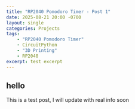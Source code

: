 ```yaml
---
title: "RP2040 Pomodoro Timer - Post 1"
date: 2025-08-21 20:00 -0700
layout: single
categories: Projects
tags: 
    - "RP2040 Pomodoro Timer"
    - CircuitPython
    - "3D Printing"
    - RP2040
excerpt: test excerpt
---
```


## hello

This is a test post, I will update with real info soon